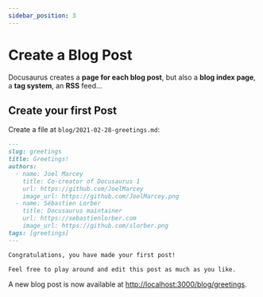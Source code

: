 ```yaml
---
sidebar_position: 3
---
```


# Create a Blog Post

Docusaurus creates a **page for each blog post**, but also a **blog index page**, a **tag system**, an **RSS** feed...

## Create your first Post

Create a file at `blog/2021-02-28-greetings.md`:

```md
---
slug: greetings
title: Greetings!
authors:
  - name: Joel Marcey
    title: Co-creator of Docusaurus 1
    url: https://github.com/JoelMarcey
    image_url: https://github.com/JoelMarcey.png
  - name: Sébastien Lorber
    title: Docusaurus maintainer
    url: https://sebastienlorber.com
    image_url: https://github.com/slorber.png
tags: [greetings]
---

Congratulations, you have made your first post!

Feel free to play around and edit this post as much as you like.
```

A new blog post is now available at [http://localhost:3000/blog/greetings](http://localhost:3000/blog/greetings).
